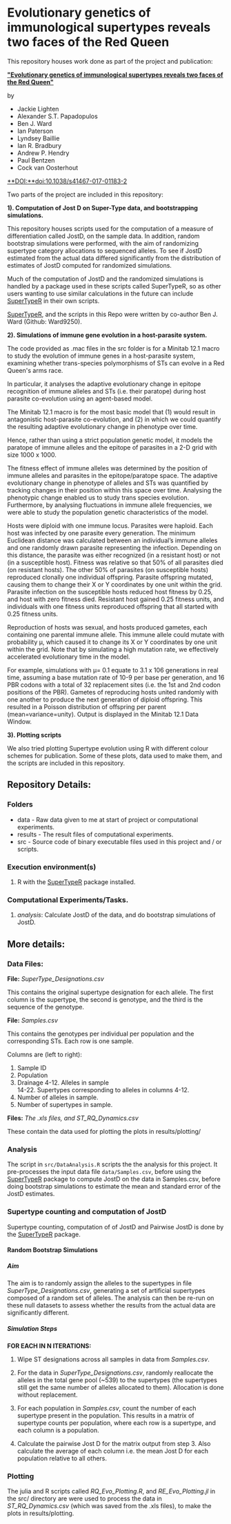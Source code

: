 # Evolutionary genetics of immunological supertypes reveals two faces of the Red Queen

This repository houses work done as part of the project and publication:

[**"Evolutionary genetics of immunological supertypes reveals two faces of the Red Queen"**](https://www.nature.com/articles/s41467-017-01183-2)

by

- Jackie Lighten
- Alexander S.T. Papadopulos
- Ben J. Ward
- Ian Paterson
- Lyndsey Baillie
- Ian R. Bradbury
- Andrew P. Hendry
- Paul Bentzen
- Cock van Oosterhout

[**DOI:**doi:10.1038/s41467-017-01183-2](doi:10.1038/s41467-017-01183-2)

Two parts of the project are included in this repository:

**1). Computation of Jost D on Super-Type data, and bootstrapping simulations.**

This repository houses scripts used for the computation of a measure of
differentiation called JostD, on the sample data.
In addition, random bootstrap simulations were performed, with the aim of
randomizing supertype category allocations to sequenced alleles. To see if JostD
estimated from the actual data differed significantly from the distribution of
estimates of JostD computed for randomized simulations.

Much of the computation of JostD and the randomized simulations is handled by a
package used in these scripts called SuperTypeR, so as other users wanting to
use similar calculations in the future can include
[SuperTypeR](https://github.com/Ward9250/SuperTypeR) in their own scripts.

[SuperTypeR](https://github.com/Ward9250/SuperTypeR),
and the scripts in this Repo were written by co-author
Ben J. Ward (Github: Ward9250).

**2). Simulations of immune gene evolution in a host-parasite system.**

The code provided as .mac files in the src folder is for a Minitab 12.1 macro
to study the evolution of immune genes in a host-parasite system, examining
whether trans-species polymorphisms of STs can evolve in a Red Queen's arms race.

In particular, it analyses the adaptive evolutionary change in epitope
recognition of immune alleles and STs (i.e. their paratope) during host
parasite co-evolution using an agent-based model.

The Minitab 12.1 macro is for the most basic model that (1) would result in
antagonistic host-parasite co-evolution, and (2) in which we could quantify the
resulting adaptive evolutionary change in phenotype over time.

Hence, rather than using a strict population genetic model, it models the
paratope of immune alleles and the epitope of parasites in a 2-D grid with
size 1000 x 1000.

The fitness effect of immune alleles was determined by the position of immune
alleles and parasites in the epitope/paratope space.
The adaptive evolutionary change in phenotype of alleles and STs was quantified
by tracking changes in their position within this space over time.
Analysing the phenotypic change enabled us to study trans species evolution.
Furthermore, by analysing fluctuations in immune allele frequencies, we were
able to study the population genetic characteristics of the model.  

Hosts were diploid with one immune locus. Parasites were haploid. Each host was
infected by one parasite every generation. The minimum Euclidean distance was
calculated between an individual’s immune alleles and one randomly drawn
parasite representing the infection. Depending on this distance, the parasite
was either recognized (in a resistant host) or not (in a susceptible host).
Fitness was relative so that 50% of all parasites died (on resistant hosts).
The other 50% of parasites (on susceptible hosts) reproduced clonally one
individual offspring. Parasite offspring mutated, causing them to change their
X or Y coordinates by one unit within the grid.
Parasite infection on the susceptible hosts reduced host fitness by 0.25, and
host with zero fitness died. Resistant host gained 0.25 fitness units, and
individuals with one fitness units reproduced offspring that all started with
0.25 fitness units.

Reproduction of hosts was sexual, and hosts produced gametes, each containing
one parental immune allele. This immune allele could mutate with probability µ,
which caused it to change its X or Y coordinates by one unit within the grid.
Note that by simulating a high mutation rate, we effectively accelerated
evolutionary time in the model.

For example, simulations with µ= 0.1 equate to 3.1 x 106 generations in real
time, assuming a base mutation rate of 10-9 per base per generation, and 16
PBR codons with a total of 32 replacement sites (i.e. the 1st and 2nd codon
positions of the PBR).  Gametes of reproducing hosts united randomly with one
another to produce the next generation of diploid offspring. This resulted in a
Poisson distribution of offspring per parent (mean=variance=unity).
Output is displayed in the Minitab 12.1 Data Window.

**3). Plotting scripts**

We also tried plotting Supertype evolution using R with different colour schemes
for publication. Some of these plots, data used to make them, and the scripts
are included in this repository.


## Repository Details:

### Folders
* data - Raw data given to me at start of project or computational experiments.
* results - The result files of computational experiments.
* src - Source code of binary executable files used in this project and / or scripts.

### Execution environment(s)
1. R with the [SuperTypeR](https://github.com/Ward9250/SuperTypeR) package installed.

### Computational Experiments/Tasks.

1. _analysis_: Calculate JostD of the data, and do bootstrap simulations of JostD.


## More details:

### Data Files:

**File:** *SuperType_Designations.csv*

This contains the original supertype designation for each allele.
The first column is the supertype, the second is genotype, and the third is the
sequence of the genotype.


**File:** *Samples.csv*

This contains the genotypes per individual per population and the corresponding
STs. Each row is one sample.

Columns are (left to right):

1. Sample ID
2. Population
3. Drainage
4-12. Alleles in sample  
14-22. Supertypes corresponding to alleles in columns 4-12.
24. Number of alleles in sample.
25. Number of supertypes in sample.

**Files:** *The .xls files, and ST_RQ_Dynamics.csv*

These contain the data used for plotting the plots in results/plotting/

### Analysis

The script in `src/DataAnalysis.R` scripts the the analysis for this project.
It pre-processes the input data file `data/Samples.csv`, before using the
[SuperTypeR](https://github.com/Ward9250/SuperTypeR) package to compute JostD
on the data in Samples.csv, before doing bootstrap simulations to estimate the
mean and standard error of the JostD estimates.

### Supertype counting and computation of JostD

Supertype counting, computation of of JostD and Pairwise JostD is done by the
[SuperTypeR](https://github.com/Ward9250/SuperTypeR) package.

#### Random Bootstrap Simulations

##### Aim
The aim is to randomly assign the alleles to the supertypes in file
*SuperType_Designations.csv*, generating a set of artificial supertypes composed
of a random set of alleles. The analysis can then be re-run on these null
datasets to assess whether the results from the actual data are significantly
different.

##### Simulation Steps

**FOR EACH IN N ITERATIONS:**

1. Wipe ST designations across all samples in data from *Samples.csv*.

2. For the data in *SuperType_Designations.csv*, randomly reallocate the alleles
in the total gene pool (~539) to the supertypes (the supertypes still get the
same number of alleles allocated to them). Allocation is done without
replacement.

3. For each population in *Samples.csv*, count the number of each supertype
present in the population. This results in a matrix of supertype counts per
population, where each row is a supertype, and each column is a population.

4. Calculate the pairwise Jost D for the matrix output from step 3.
Also calculate the average of each column i.e. the mean Jost D for each
population relative to all others.

### Plotting
The julia and R scripts called *RQ_Evo_Plotting.R*, and *RE_Evo_Plotting.jl*
in the src/ directory are were used to process the data in *ST_RQ_Dynamics.csv*
(which was saved from the .xls files), to make the plots in results/plotting.
